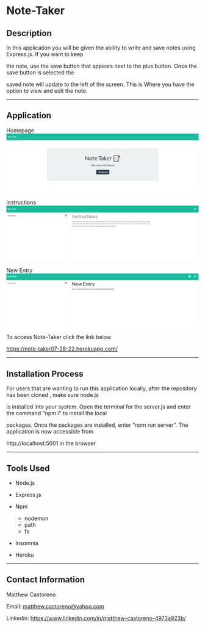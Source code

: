 # Note-Taker


## Description

In this application you will be given the ability to write and save notes using Express.js. If you want to keep 

the note, use the save button that appears next to the plus button. Once the  save button is selected the 

saved note will update to the left of the screen. This is Where you have the option to view and edit the note. 

---

## Application

Homepage
![Note-Taker](./Images/Home%20page.PNG)

Instructions
![Note-Taker](./Images/Instructions.PNG)

New Entry
![Note-Taker](./Images/New%20Entry.PNG)


To access Note-Taker click the link below

<https://note-taker07-28-22.herokuapp.com/>

---

## Installation Process

For users that are wanting to run this application locally, after the repository has been cloned , make sure node.js 

is installed into your system. Open the terminal for the server.js and enter the command "npm i" to install the local 

packages. Once the packages are installed, enter "npm run server". The application is now accessible from 

http://localhost:5001 in the browser

---

## Tools Used

* Node.js

* Express.js

* Npm
  * nodemon
  * path
  * fs

* Insomnia

* Heroku

---

## Contact Information

Matthew Castoreno

Email: <matthew.castoreno@yahoo.com>

Linkedin: <https://www.linkedin.com/in/matthew-castoreno-4973a923b/>